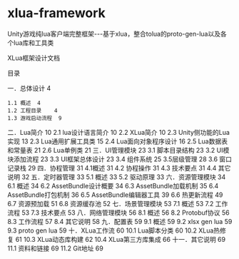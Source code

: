 # xlua-framework
Unity游戏纯lua客户端完整框架---基于xlua，整合tolua的proto-gen-lua以及各个lua库和工具类
 

XLua框架设计文档

目录

一．总体设计	4

    1.1 概述	4
    1.2 工程目录	4
    1.3 游戏启动流程	9
二．Lua简介	10
    2.1 lua设计语言简介	10
2.2 XLua简介	10
2.3 Unity侧功能的Lua实现	13
2.3 Lua通用扩展工具类	15
2.4 Lua面向对象程序设计	16
2.5 Lua数据表和常量表	21
2.6 Lua单例类	21
三．UI管理模块	23
3.1 脚本目录结构	23
3.2 UI模块添加流程	23
3.3 UI框架总体设计	23
3.4 组件系统	25
3.5层级管理	28
3.6 窗口记录栈	29
四．协程管理	31
4.1概述	31
4.2 协程操作	31
4.3 技术要点	31
4.4 其它说明	32
五．定时器管理	33
5.1 概述	33
5.2 驱动原理	33
六．资源管理模块	34
6.1 概述	34
6.2 AssetBundle设计概要	34
6.3 AssetBundle加载机制	35
6.4 AssetBundle打包机制	36
6.5 AssetBundle编辑器工具	39
6.6 热更新流程	49
6.7 资源预加载	51
6.8 资源缓存池	52
七．场景管理模块	53
7.1 概述	53
7.2 工作流程	53
7.3 技术要点	53
八．网络管理模块	56
8.1 概述	56
8.2 Protobuf协议	56
8.3 工作流程	57
8.4 其它说明	58
九．配置表	59
9.1 概述	59
9.2 xlsx gen lua	59
9.3 proto gen lua	59
十．XLua工作流	60
10.1 Lua脚本分类	60
10.2 XLua热修复	61
10.3 XLua动态库构建	62
10.4 XLua第三方库集成	66
十一．其它说明	69
11.1 资料和链接	69
11.2 Git地址	69

 

